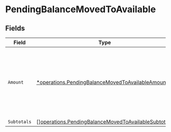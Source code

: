 # PendingBalanceMovedToAvailable


## Fields

| Field                                                                                                                      | Type                                                                                                                       | Required                                                                                                                   | Description                                                                                                                |
| -------------------------------------------------------------------------------------------------------------------------- | -------------------------------------------------------------------------------------------------------------------------- | -------------------------------------------------------------------------------------------------------------------------- | -------------------------------------------------------------------------------------------------------------------------- |
| `Amount`                                                                                                                   | [*operations.PendingBalanceMovedToAvailableAmount](../../models/operations/pendingbalancemovedtoavailableamount.md)        | :heavy_minus_sign:                                                                                                         | In v2 endpoints, monetary amounts are represented as objects with a `currency` and `value` field.                          |
| `Subtotals`                                                                                                                | [][operations.PendingBalanceMovedToAvailableSubtotal2](../../models/operations/pendingbalancemovedtoavailablesubtotal2.md) | :heavy_minus_sign:                                                                                                         | N/A                                                                                                                        |